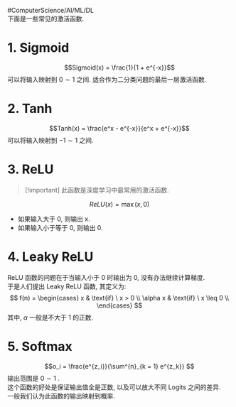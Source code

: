 #ComputerScience/AI/ML/DL   
下面是一些常见的激活函数.  

# 1. Sigmoid  
$$Sigmoid(x) = \frac{1}{1 + e^{-x}}$$
可以将输入映射到 $0 \sim 1$ 之间.
适合作为二分类问题的最后一层激活函数.  

# 2. Tanh  
$$Tanh(x) = \frac{e^x - e^{-x}}{e^x + e^{-x}}$$
可以将输入映射到 $-1 \sim 1$ 之间.  

# 3. ReLU  
> [!important] 此函数是深度学习中最常用的激活函数.


$$ReLU(x) = \max(x , 0)$$
- 如果输入大于 0, 则输出 x.
- 如果输入小于等于 0, 则输出 0.



# 4. Leaky ReLU
ReLU 函数的问题在于当输入小于 0 时输出为 0, 没有办法继续计算梯度.  
于是人们提出 Leaky ReLU 函数, 其定义为:  
$$
f(n) =  
\begin{cases}  
x & \text{if} \ x > 0 \\  
\alpha x & \text{if} \ x \leq 0 \\  
\end{cases}
$$
其中, $\alpha$ 一般是不大于 1 的正数.  

# 5. Softmax  
$$o_i = \frac{e^{z_i}}{\sum^{n}_{k = 1} e^{z_k}} $$
输出范围是 $0 \sim 1$ .  
这个函数的好处是保证输出值全是正数, 以及可以放大不同 Logits 之间的差异.  
一般我们认为此函数的输出映射到概率. 


  
 
